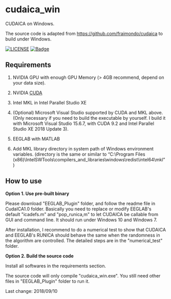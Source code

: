 # cudaica_win
CUDAICA on Windows.

The source code is adapted from <https://github.com/fraimondo/cudaica> to build under Windows.

[![LICENSE](https://img.shields.io/badge/license-Anti%20996-blue.svg)](https://github.com/996icu/996.ICU/blob/master/LICENSE)
[![Badge](https://img.shields.io/badge/link-996.icu-red.svg)](https://996.icu/)

## Requirements

1. NVIDIA GPU with enough GPU Memory (> 4GB recommend, depend on your data size).

2. NVIDIA [CUDA](https://developer.nvidia.com/cuda-downloads)

3. Intel MKL in Intel Parallel Studio XE

4. (Optional) Microsoft Visual Studio supported by CUDA and MKL above. (Only necessary if you need to build the executable by yourself. I build it with Microsoft Visual Studio 15.6.7, with CUDA 9.2 and Intel Parallel Studio XE 2018 Update 3).

5. EEGLAB with MATLAB

6. Add MKL library directory in system path of Windows environment variables. (directory is the same or similar to “C:\Program Files (x86)\IntelSWTools\compilers_and_libraries\windows\redist\intel64\mkl”)


## How to use

**Option 1. Use pre-built binary**

Please download "EEGLAB_Plugin" folder, and follow the readme file in CudaICA1.0 folder. Basically you need to replace or modify EEGLAB's default "icadefs.m" and "pop_runica,m" to let CUDAICA be callable from GUI and command line. It should run under Windows 10 and Windows 7.

After installation, I recommend to do a numerical test to show that CUDAICA and EEGLAB's RUNICA should behave the same when the randomness in the algorithm are controlled. The detailed steps are in the "numerical_test" folder.


**Option 2. Build the source code**

Install all softwares in the requirements section.

The source code will only compile "cudaica_win.exe". You still need other files in "EEGLAB_Plugin" folder to run it.

Last change: 2018/09/10
